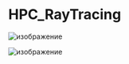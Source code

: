 # HPC_RayTracing

![изображение](https://github.com/DekartVan/HPC_RayTracing/assets/60447026/983cb184-471f-480a-9fb9-a50ddd3fe281)

![изображение](https://github.com/DekartVan/HPC_RayTracing/assets/60447026/9b0f6e39-ff82-4c81-be74-f62d3b7f06c8)

